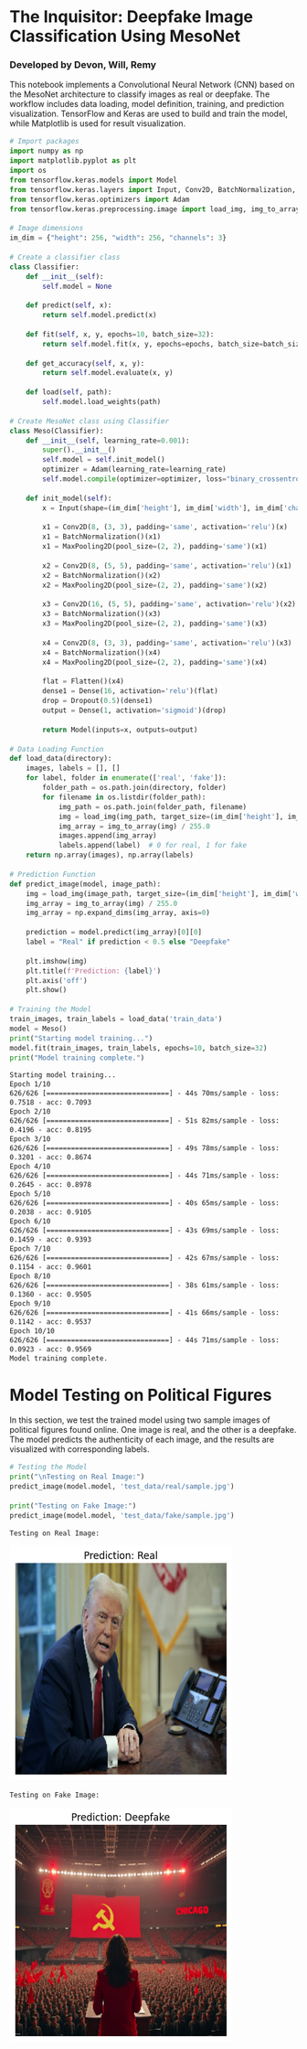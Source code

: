 # The Inquisitor: Deepfake Image Classification Using MesoNet
### Developed by Devon, Will, Remy
This notebook implements a Convolutional Neural Network (CNN) based on the MesoNet architecture to classify images as real or deepfake. The workflow includes data loading, model definition, training, and prediction visualization. TensorFlow and Keras are used to build and train the model, while Matplotlib is used for result visualization.


```python
# Import packages
import numpy as np
import matplotlib.pyplot as plt
import os
from tensorflow.keras.models import Model
from tensorflow.keras.layers import Input, Conv2D, BatchNormalization, MaxPooling2D, Flatten, Dense, Dropout
from tensorflow.keras.optimizers import Adam
from tensorflow.keras.preprocessing.image import load_img, img_to_array

# Image dimensions
im_dim = {"height": 256, "width": 256, "channels": 3}

# Create a classifier class
class Classifier:
    def __init__(self):
        self.model = None

    def predict(self, x):
        return self.model.predict(x)

    def fit(self, x, y, epochs=10, batch_size=32):
        return self.model.fit(x, y, epochs=epochs, batch_size=batch_size)

    def get_accuracy(self, x, y):
        return self.model.evaluate(x, y)

    def load(self, path):
        self.model.load_weights(path)

# Create MesoNet class using Classifier
class Meso(Classifier):
    def __init__(self, learning_rate=0.001):
        super().__init__()
        self.model = self.init_model()
        optimizer = Adam(learning_rate=learning_rate)
        self.model.compile(optimizer=optimizer, loss="binary_crossentropy", metrics=['accuracy'])

    def init_model(self):
        x = Input(shape=(im_dim['height'], im_dim['width'], im_dim['channels']))

        x1 = Conv2D(8, (3, 3), padding='same', activation='relu')(x)
        x1 = BatchNormalization()(x1)
        x1 = MaxPooling2D(pool_size=(2, 2), padding='same')(x1)

        x2 = Conv2D(8, (5, 5), padding='same', activation='relu')(x1)
        x2 = BatchNormalization()(x2)
        x2 = MaxPooling2D(pool_size=(2, 2), padding='same')(x2)

        x3 = Conv2D(16, (5, 5), padding='same', activation='relu')(x2)
        x3 = BatchNormalization()(x3)
        x3 = MaxPooling2D(pool_size=(2, 2), padding='same')(x3)

        x4 = Conv2D(8, (3, 3), padding='same', activation='relu')(x3)
        x4 = BatchNormalization()(x4)
        x4 = MaxPooling2D(pool_size=(2, 2), padding='same')(x4)

        flat = Flatten()(x4)
        dense1 = Dense(16, activation='relu')(flat)
        drop = Dropout(0.5)(dense1)
        output = Dense(1, activation='sigmoid')(drop)

        return Model(inputs=x, outputs=output)

# Data Loading Function
def load_data(directory):
    images, labels = [], []
    for label, folder in enumerate(['real', 'fake']):
        folder_path = os.path.join(directory, folder)
        for filename in os.listdir(folder_path):
            img_path = os.path.join(folder_path, filename)
            img = load_img(img_path, target_size=(im_dim['height'], im_dim['width']))
            img_array = img_to_array(img) / 255.0
            images.append(img_array)
            labels.append(label)  # 0 for real, 1 for fake
    return np.array(images), np.array(labels)

# Prediction Function
def predict_image(model, image_path):
    img = load_img(image_path, target_size=(im_dim['height'], im_dim['width']))
    img_array = img_to_array(img) / 255.0
    img_array = np.expand_dims(img_array, axis=0)

    prediction = model.predict(img_array)[0][0]
    label = "Real" if prediction < 0.5 else "Deepfake"

    plt.imshow(img)
    plt.title(f'Prediction: {label}')
    plt.axis('off')
    plt.show()

# Training the Model
train_images, train_labels = load_data('train_data')
model = Meso()
print("Starting model training...")
model.fit(train_images, train_labels, epochs=10, batch_size=32)
print("Model training complete.")
```


    Starting model training...
    Epoch 1/10
    626/626 [==============================] - 44s 70ms/sample - loss: 0.7518 - acc: 0.7093
    Epoch 2/10
    626/626 [==============================] - 51s 82ms/sample - loss: 0.4196 - acc: 0.8195
    Epoch 3/10
    626/626 [==============================] - 49s 78ms/sample - loss: 0.3201 - acc: 0.8674
    Epoch 4/10
    626/626 [==============================] - 44s 71ms/sample - loss: 0.2645 - acc: 0.8978
    Epoch 5/10
    626/626 [==============================] - 40s 65ms/sample - loss: 0.2038 - acc: 0.9105
    Epoch 6/10
    626/626 [==============================] - 43s 69ms/sample - loss: 0.1459 - acc: 0.9393
    Epoch 7/10
    626/626 [==============================] - 42s 67ms/sample - loss: 0.1154 - acc: 0.9601
    Epoch 8/10
    626/626 [==============================] - 38s 61ms/sample - loss: 0.1360 - acc: 0.9505
    Epoch 9/10
    626/626 [==============================] - 41s 66ms/sample - loss: 0.1142 - acc: 0.9537
    Epoch 10/10
    626/626 [==============================] - 44s 71ms/sample - loss: 0.0923 - acc: 0.9569
    Model training complete.
    

# Model Testing on Political Figures
In this section, we test the trained model using two sample images of political figures found online. One image is real, and the other is a deepfake. The model predicts the authenticity of each image, and the results are visualized with corresponding labels.


```python
# Testing the Model
print("\nTesting on Real Image:")
predict_image(model.model, 'test_data/real/sample.jpg')

print("Testing on Fake Image:")
predict_image(model.model, 'test_data/fake/sample.jpg')
```

    
    Testing on Real Image:
    


    
![png](tensor/inquisitor_files/inquisitor_3_1.png)
    


    Testing on Fake Image:
    


    
![png](tensor/inquisitor_files/inquisitor_3_3.png)
    

